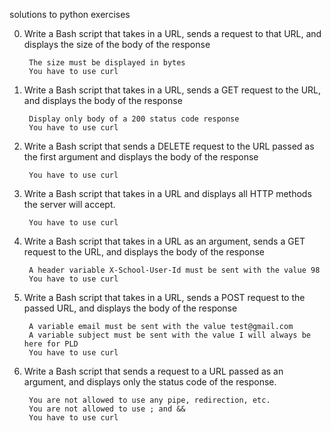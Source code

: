 solutions to python exercises

0. Write a Bash script that takes in a URL, sends a request to that URL, and displays the size of the body of the response

        The size must be displayed in bytes
        You have to use curl

1. Write a Bash script that takes in a URL, sends a GET request to the URL, and displays the body of the response

        Display only body of a 200 status code response
        You have to use curl

2. Write a Bash script that sends a DELETE request to the URL passed as the first argument and displays the body of the response

        You have to use curl

3. Write a Bash script that takes in a URL and displays all HTTP methods the server will accept.

        You have to use curl

4. Write a Bash script that takes in a URL as an argument, sends a GET request to the URL, and displays the body of the response

        A header variable X-School-User-Id must be sent with the value 98
        You have to use curl

5. Write a Bash script that takes in a URL, sends a POST request to the passed URL, and displays the body of the response

        A variable email must be sent with the value test@gmail.com
        A variable subject must be sent with the value I will always be here for PLD
        You have to use curl

7. Write a Bash script that sends a request to a URL passed as an argument, and displays only the status code of the response.

        You are not allowed to use any pipe, redirection, etc.
        You are not allowed to use ; and &&
        You have to use curl
